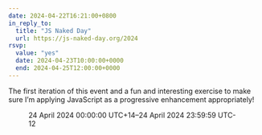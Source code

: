 ```yaml
---
date: 2024-04-22T16:21:00+0800
in_reply_to:
  title: "JS Naked Day"
  url: https://js-naked-day.org/2024
rsvp:
  value: "yes"
  date: 2024-04-23T10:00:00+0000
  end: 2024-04-25T12:00:00+0000
---
```


The first iteration of this event and a fun and interesting exercise to make sure I’m applying JavaScript as a progressive enhancement appropriately!

<!-- end excerpt -->

<figure class=" [ box ] [ gamma ] [ requires-js ] ">
	<event-countdown name="JS Naked Day 2024"{% if '2024-04-23T10:00:00+00:00' | isUpcoming(2) %} max-division="hour"{% endif %}><time start datetime="2024-04-23T10:00:00+0000">24 April 2024 00:00:00 UTC+14</time>–<time end datetime="2024-04-25T12:00:00+0000">24 April 2024 23:59:59 UTC-12</time></event-countdown>
</figure>

<script type="module">{% include '../../../node_modules/@chrisburnell/event-countdown/event-countdown.js' %}</script>
